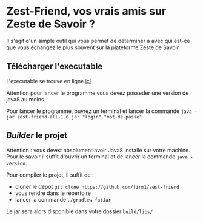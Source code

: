 # Zest-Friend, vos vrais amis sur Zeste de Savoir ?

Il s'agit d'un simple outil qui vous permet de déterminer a avec qui est-ce que vous échangez le plus souvent sur la plateforme Zeste de Savoir

## Télécharger l'executable

L'executable se trouve en ligne [ici](https://bintray.com/firm1/maven/download_file?file_path=zest-friend-all-1.0.jar)

Attention pour lancer le programme vous devez posseder une version de java8 au moins.

Pour lancer le programme, ouvrez un terminal et lancer la commande `java -jar zest-friend-all-1.0.jar "login" "mot-de-passe"`

## *Builder* le projet

Attention : vous devez absolument avoir Java8 installé sur votre machine. Pour le savoir il suffit d'ouvrir un terminal et de lancer la commande `java -version`.

Pour compiler le projet, il suffit de :

- cloner le dépot `git clone https://github.com/firm1/zest-friend`
- vous rendre dans le répertoire
- lancer la commande `./gradlew fatJar`

Le jar sera alors disponible dans votre dossier `build/libs/`
